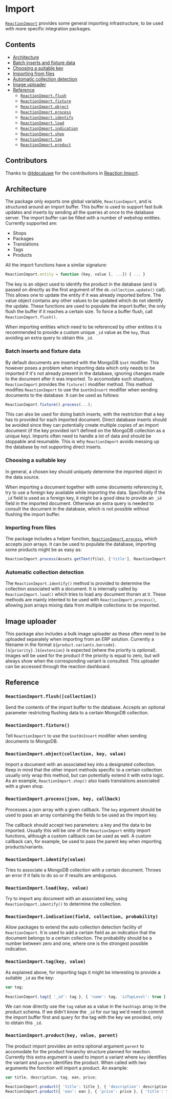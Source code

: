 # Import
[`ReactionImport`](https://github.com/reactioncommerce/reaction/blob/development/packages/reaction-core/server/import.js) provides some general importing infrastructure, to be used with more specific integration packages.

## Contents
- [Architecture](#architecture)
- [Batch inserts and fixture data](#batch-inserts-and-fixture-data)
- [Choosing a suitable key](#choosing-a-suitable-key)
- [Importing from files](#importing-from-files)
- [Automatic collection detection](#automatic-collection-detection)
- [Image uploader](#image-uploader)
- [Reference](#reference)
  - [`ReactionImport.flush`](#flush)
  - [`ReactionImport.fixture`](#fixture)
  - [`ReactionImport.object`](#object)
  - [`ReactionImport.process`](#process)
  - [`ReactionImport.identify`](#identify)
  - [`ReactionImport.load`](#load)
  - [`ReactionImport.indication`](#indication)
  - [`ReactionImport.shop`](#shop)
  - [`ReactionImport.tag`](#tag)
  - [`ReactionImport.product`](#product)

## Contributors
Thanks to [@tdecaluwe](https://github.com/tdecaluwe/) for the contributions in [Reaction Import](https://github.com/tdecaluwe/reaction-import).

## Architecture
The package only exports one global variable, `ReactionImport`, and  is structured around an import buffer. This buffer is used to support fast bulk updates and inserts by sending all the queries at once to the database server. The import buffer can be filled with a number of webshop entities. Currently supported are:
- Shops
- Packages
- Translations
- Tags
- Products

All the import functions have a similar signature:

```javascript
ReactionImport.entity = function (key, value [, ...]) { ... }
```

The key is an object used to identify the product in the database (and is passed on directly as the first argument of the `db.collection.update()` call). This allows one to update the entity if it was already imported before. The value object contains any other values to be updated which do not identify the update. These functions are used to populate the import buffer, the only flush the buffer if it reaches a certain size. To force a buffer flush, call `ReactionImport.flush()`.

When importing entities which need to be referenced by other entities it is recommended to provide a custom unique `_id` value as the `key`, thus avoiding an extra query to obtain this `_id`.

### Batch inserts and fixture data
By default documents are inserted with the MongoDB `$set` modifier. This however poses a problem when importing data which only needs to be imported if it's not already present in the database, ignoring changes made to the document after it was imported. To accomodate such situations, `ReactionImport` provides the `fixture()` modifier method. This method modifies `ReactionImport` to use the `$setOnInsert` modifier when sending documents to the database. It can be used as follows:

```javascript
ReactionImport.fixture().process(...);
```

This can also be used for doing batch inserts, with the restriction that a key has to provided for each imported document. Direct database inserts should be avoided since they can potentially create multiple copies of an import document (if the key provided isn't defined on the MongoDB collection as a unique key). Imports often need to handle a lot of data and should be stoppable and resumable. This is why `ReactionImport` avoids messing up the database by not supporting direct inserts.

### Choosing a suitable key
In general, a chosen key should uniquely determine the imported object in the data source.

When importing a document together with some documents referencing it, try to use a foreign key available while importing the data. Specifically if the `_id` field is used as a foreign key, it might be a good idea to provide an `_id` field in the imported document. Otherwise an extra query is needed to consult the document in the database, which is not possible without flushing the import buffer.

### Importing from files
The package includes a helper function, [`ReactionImport.process`](#process), which accepts json arrays. It can be used to populate the database, importing some products might be as easy as:

```javascript
ReactionImport.process(Assets.getText(file), ['title'], ReactionImport.product);
```

### Automatic collection detection
The `ReactionImport.identify()` method is provided to determine the collection associated with a document. It is internally called by `ReactionImport.load()` which tries to load any document thorwn at it. These methods are mainly intented to be used with `ReactionImport.process()`, allowing json arrays mixing data from multiple collections to be imported.

## Image uploader
This package also includes a bulk image uploader as these often need to be uploaded separately when importing from an ERP solution. Currently a filename in the format `${product.variants.barcode}.[${priority}.]${extension}` is expected (where the priority is optional). Images will be used for the product if the priority is equal to zero, but will always show when the corresponding variant is consulted. This uploader can be accessed through the reaction dashboard.

## Reference
### `ReactionImport.flush([collection])` <a name="flush"></a>
Send the contents of the import buffer to the database. Accepts an optional parameter restricting flushing data to a certain MongoDB collection.

### `ReactionImport.fixture()` <a name="fixture"></a>
Tell `ReactionImport` to use the `$setOnInsert` modifier when sending documents to MongoDB.

### `ReactionImport.object(collection, key, value)` <a name="object"></a>
Import a document with an associated key into a designated collection. Keep in mind that the other import methods specific to a certain collection usually only wrap this method, but can potentially extend it with extra logic. As an example, `ReactionImport.shop()` also loads translations associated with a given shop.

### `ReactionImport.process(json, key, callback)` <a name="process"></a>
Processes a json array with a given callback. The `key` argument should be used to pass an array containing the fields to be used as the import key.

The callback should accept two parameters: a key and the data to be imported. Usually this will be one of the `ReactionImport` entity import functions, although a custom callback can be used as well. A custom callback can, for example, be used to pass the parent key when importing products/variants.

### `ReactionImport.identify(value)` <a name="identify"></a>
Tries to associate a MongoDB collection with a certain document. Throws an error if it fails to do so or if results are ambiguous.

### `ReactionImport.load(key, value)` <a name="load"></a>
Try to import any document with an associated key, using `ReactionImport.identify()` to determine the collection.

### `ReactionImport.indication(field, collection, probability)` <a name="indication"></a>
Allow packages to extend the auto collection detection facility of `ReactionImport`. It is used to add a certain field as an indication that the document belongs to a certain collection. The probability should be a number between zero and one, where one is the strongest possible indication.

### `ReactionImport.tag(key, value)` <a name="tag"></a>
As explained above, for importing tags it might be interesting to provide a suitable `_id` as the key:

```javascript
var tag;
...
ReactionImport.tag({ '_id': tag }, { 'name': tag, 'isTopLevel': true });
```

We can now directly use the `tag` value as a value in the `hashtags` array in the product schema. If we didn't know the `_id` for our tag we'd need to commit the import buffer first and query for the tag with the key we provided, only to obtain this `_id`.

### `ReactionImport.product(key, value, parent)` <a name="product"></a>
The product import provides an extra optional argument `parent` to accomodate for the product hierarchy structure planned for reaction. Currently this extra argument is used to import a variant where `key` identifies the variant and `parent` identifies the product. When called with two arguments the function will import a product. An example:

```javascript
var title, description, tag, ean, price;
...
ReactionImport.product({ 'title': title }, { 'description': description, 'hashtags': [tag] });
ReactionImport.product({ 'ean': ean }, { 'price': price }, { 'title': title });
```
